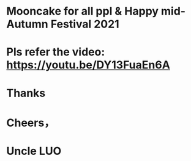 # Mooncake for all ppl & Happy mid-Autumn Festival 2021
# Pls refer the video: https://youtu.be/DY13FuaEn6A
# Thanks
# Cheers，
# Uncle LUO
